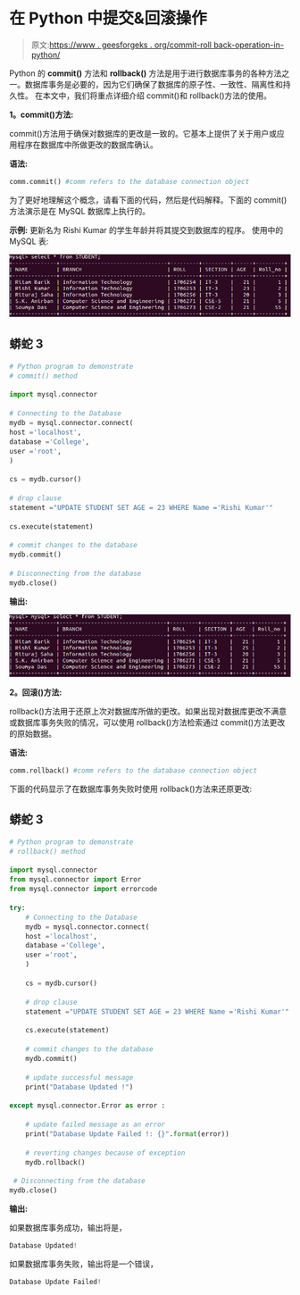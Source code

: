 # 在 Python 中提交&回滚操作

> 原文:[https://www . geesforgeks . org/commit-roll back-operation-in-python/](https://www.geeksforgeeks.org/commit-rollback-operation-in-python/)

Python 的 **commit()** 方法和 **rollback()** 方法是用于进行数据库事务的各种方法之一。数据库事务是必要的，因为它们确保了数据库的原子性、一致性、隔离性和持久性。
在本文中，我们将重点详细介绍 commit()和 rollback()方法的使用。

**1。commit()方法:**

commit()方法用于确保对数据库的更改是一致的。它基本上提供了关于用户或应用程序在数据库中所做更改的数据库确认。

**语法:**

```py
comm.commit() #comm refers to the database connection object
```

为了更好地理解这个概念，请看下面的代码，然后是代码解释。下面的 commit()方法演示是在 MySQL 数据库上执行的。

**示例:**
更新名为 Rishi Kumar 的学生年龄并将其提交到数据库的程序。
使用中的 MySQL 表:

![](img/cae50395b2f5edc8c35a76fefb944c3c.png)

## 蟒蛇 3

```py
# Python program to demonstrate
# commit() method

import mysql.connector

# Connecting to the Database
mydb = mysql.connector.connect(
host ='localhost',
database ='College',
user ='root',
)

cs = mydb.cursor()

# drop clause
statement ="UPDATE STUDENT SET AGE = 23 WHERE Name ='Rishi Kumar'"

cs.execute(statement)

# commit changes to the database
mydb.commit()

# Disconnecting from the database
mydb.close()
```

**输出:**

![](img/f4a1ce25e8274b988073e8092c95afa9.png)

**2。回滚()方法:**

rollback()方法用于还原上次对数据库所做的更改。如果出现对数据库更改不满意或数据库事务失败的情况，可以使用 rollback()方法检索通过 commit()方法更改的原始数据。

**语法:**

```py
comm.rollback() #comm refers to the database connection object
```

下面的代码显示了在数据库事务失败时使用 rollback()方法来还原更改:

## 蟒蛇 3

```py
# Python program to demonstrate
# rollback() method

import mysql.connector
from mysql.connector import Error
from mysql.connector import errorcode

try:
    # Connecting to the Database
    mydb = mysql.connector.connect(
    host ='localhost',
    database ='College',
    user ='root',
    )

    cs = mydb.cursor()

    # drop clause
    statement ="UPDATE STUDENT SET AGE = 23 WHERE Name ='Rishi Kumar'"

    cs.execute(statement)

    # commit changes to the database
    mydb.commit()

    # update successful message
    print("Database Updated !")

except mysql.connector.Error as error :

    # update failed message as an error
    print("Database Update Failed !: {}".format(error))

    # reverting changes because of exception
    mydb.rollback()

 # Disconnecting from the database
mydb.close()
```

**输出:**

如果数据库事务成功，输出将是，

```py
Database Updated!
```

如果数据库事务失败，输出将是一个错误，

```py
Database Update Failed!
```